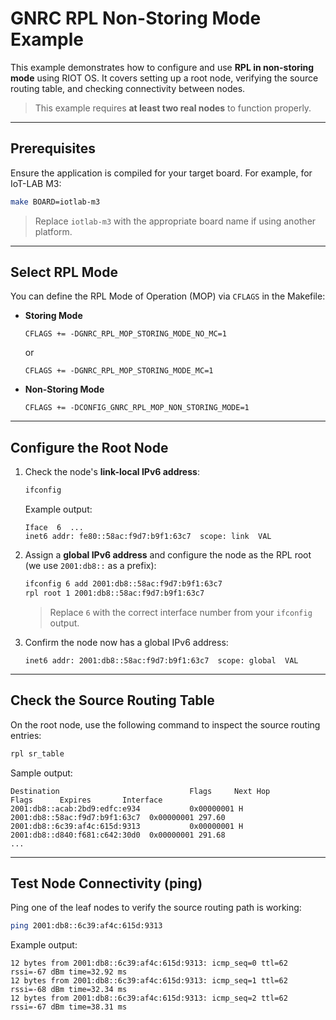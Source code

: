 # GNRC RPL Non-Storing Mode Example

This example demonstrates how to configure and use **RPL in non-storing mode** using RIOT OS. It covers setting up a root node, verifying the source routing table, and checking connectivity between nodes.

> This example requires **at least two real nodes** to function properly.

---

## Prerequisites

Ensure the application is compiled for your target board. For example, for IoT-LAB M3:

```sh
make BOARD=iotlab-m3
```

> Replace `iotlab-m3` with the appropriate board name if using another platform.

---

## Select RPL Mode

You can define the RPL Mode of Operation (MOP) via `CFLAGS` in the Makefile:

- **Storing Mode**
    ```make
    CFLAGS += -DGNRC_RPL_MOP_STORING_MODE_NO_MC=1
    ```
    or

    ```make
    CFLAGS += -DGNRC_RPL_MOP_STORING_MODE_MC=1
    ```

- **Non-Storing Mode**
    ```make
    CFLAGS += -DCONFIG_GNRC_RPL_MOP_NON_STORING_MODE=1
    ```

---

## Configure the Root Node

1. Check the node's **link-local IPv6 address**:

   ```sh
   ifconfig
   ```

   Example output:

   ```
   Iface  6  ...
   inet6 addr: fe80::58ac:f9d7:b9f1:63c7  scope: link  VAL
   ```

2. Assign a **global IPv6 address** and configure the node as the RPL root (we use `2001:db8::` as a prefix):

   ```sh
   ifconfig 6 add 2001:db8::58ac:f9d7:b9f1:63c7
   rpl root 1 2001:db8::58ac:f9d7:b9f1:63c7
   ```

   > Replace `6` with the correct interface number from your `ifconfig` output.

3. Confirm the node now has a global IPv6 address:

   ```
   inet6 addr: 2001:db8::58ac:f9d7:b9f1:63c7  scope: global  VAL
   ```

---

## Check the Source Routing Table

On the root node, use the following command to inspect the source routing entries:

```sh
rpl sr_table
```

Sample output:

```
Destination                             Flags     Next Hop                               Flags      Expires       Interface
2001:db8::acab:2bd9:edfc:e934           0x00000001 H      2001:db8::58ac:f9d7:b9f1:63c7  0x00000001 297.60
2001:db8::6c39:af4c:615d:9313           0x00000001 H      2001:db8::d840:f681:c642:30d0  0x00000001 291.68
...
```

---

## Test Node Connectivity (ping)

Ping one of the leaf nodes to verify the source routing path is working:

```sh
ping 2001:db8::6c39:af4c:615d:9313
```

Example output:

```
12 bytes from 2001:db8::6c39:af4c:615d:9313: icmp_seq=0 ttl=62 rssi=-67 dBm time=32.92 ms
12 bytes from 2001:db8::6c39:af4c:615d:9313: icmp_seq=1 ttl=62 rssi=-68 dBm time=32.34 ms
12 bytes from 2001:db8::6c39:af4c:615d:9313: icmp_seq=2 ttl=62 rssi=-67 dBm time=38.31 ms
```
